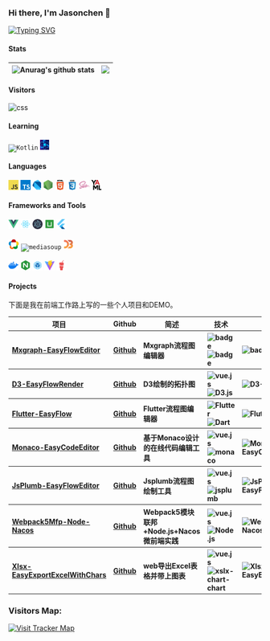 ### Hi there, I'm Jasonchen 👋

<a href="https://git.io/typing-svg"><img src="https://readme-typing-svg.demolab.com/?font=Fira+Code&pause=1000&color=6fe5ac&background=FF52BC00&width=610&lines=code+happily,+keep+open+source,+enjoy+life." alt="Typing SVG" /></a>

<!--
#### Profile
![](https://github-profile-summary-cards.vercel.app/api/cards/profile-details?username=Jason-chen-coder&count_private=true&show_icons=true&theme=gotham)
-->

#### Stats

| <img align="center" src="https://github-readme-stats.vercel.app/api?username=Jason-chen-coder&show_icons=true&include_all_commits=true&theme=blueberry&hide_border=true" alt="Anurag's github stats" /> | <img align="center" src="https://github-readme-stats.vercel.app/api/top-langs/?username=Jason-chen-coder&layout=compact&theme=blueberry&hide_border=true" /> |
| ------------- | ------------- |

#### Visitors

<img height="20" src="https://badges.toozhao.com/badges/01FPBS78QPRZFKQGN6WNXJK8FH/green.svg" alt="css" />


<!-- ### My Stats: -->
<!-- ![Jason-chen-coder's github stats](https://github-readme-stats.vercel.app/api?username=Jason-chen-coder&show_icons=true&theme=radical)(https://github.com/Jason-chen-coder) -->

#### Learning

<code><img height="20" src="./icons/kotlin.png" title="Kotlin" alt="Kotlin" /></code>
<code><img height="20" src="./icons/reactnative.jpg" title="ReactNative"  alt="reactNative" /></code>

#### Languages

<!-- languages:start -->
<!-- prettier-ignore-start -->
<!-- markdownlint-disable -->
<code><img height="20" src="./icons/javascript.png" alt="javascript" /></code>
<code><img height="20" src="./icons/typescript.png" alt="typescript" /></code>
<code><img height="20" src="./icons/dart.svg" title="dart"  alt="dart" /></code>
<code><img height="20" src="./icons/nodejs.png" title="nodejs" alt="nodejs" /></code>
<code><img height="20" src="./icons/html.png" title="html" alt="html" /></code>
<code><img height="20" src="./icons/css.png" title="css" alt="css" /></code>
<code><img height="20" src="./icons/sass.png" title="sass" alt="sass" /></code>
<code><img height="20" src="./icons/yaml.png" title="yaml" alt="yaml" /></code>
<!-- markdownlint-restore -->
<!-- prettier-ignore-end -->

<!-- languages:end -->

#### Frameworks and Tools

<!-- tools:start -->
<!-- prettier-ignore-start -->
<!-- markdownlint-disable -->
<code><img height="20" src="./icons/vue.png" title="vue" alt="vue" /></code>
<code><img height="20" src="./icons/react.png" title="react" alt="react" /></code>
<code><img height="20" src="./icons/electron.svg" title="electron" alt="electron" /></code>
<code><img height="20" src="./icons/uni.png" title="uni-app" alt="uni-app" /></code>
<code><img height="20" src="./icons/flutter.svg" title="Flutter"  alt="Flutter" /></code>
<br><br>
<code><img height="20" src="./icons/webrtc.png" title="WebRTC"  title="WebRTC" alt="WebRTC" /></code>
<code><img height="20" src="./icons/mediasoup.png" title="mediasoup" alt="mediasoup" /></code>
<code><img height="20" src="./icons/d3.svg" title="d3.js" alt="d3.js" /></code>
<br><br>
<code><img height="20" src="./icons/docker.png" title="docker" alt="docker" /></code>
<code><img height="20" src="./icons/nginx.png" title="nginx" alt="nginx" /></code>
<code><img height="20" src="./icons/webpack.png" title="webpack" alt="webpack" /></code>
<code><img height="20" src="./icons/vite.svg" title="vite" alt="vite" /></code>
<code><img height="20" src="./icons/gulp.png" title="gulp" alt="gulp" /></code>
<!-- <code><img height="20" src="./icons/git.png" alt="git" /></code> -->
<!-- <code><img height="20" src="./icons/visual-studio-code.png" alt="visual-studio-code" /></code> -->
<!-- <code><img height="20" src="./icons/macos.png" alt="macos" /></code> -->

<!-- markdownlint-restore -->
<!-- prettier-ignore-end -->

<!-- tools:end -->

#### Projects

<p>下面是我在前端工作路上写的一些个人项目和DEMO。</p>
<table>
  <thead align="center">
    <tr>
      <th>项目</th>
      <th>Github</th>
      <th>简述</th>
      <th>技术</th>
      <th>stars</th>
    </tr>
  </thead>
  <tbody align="left">
    <tr>
      <th>
        <a href="https://jason-chen-coder.github.io/Mxgraph-EasyFlowEditor/#/" target="_blank">
        Mxgraph-EasyFlowEditor</a>
      </th>
      <th>
        <a href="https://github.com/Jason-chen-coder/Mxgraph-EasyFlowEditor" target="_blank">Github</a>
      </th>
      <th>Mxgraph流程图编辑器</th>
      <th>
        <img src="https://img.shields.io/badge/Vue.js-35495E?style=flat-square&amp;logo=vue.js&amp;logoColor=4FC08" alt="badge">
        <img src="https://img.shields.io/badge/mxgraph-%23f4c761?logoColor=white&style=flat-square" alt="badge">
      </th>
      <th>
        <img src="https://img.shields.io/github/stars/Jason-chen-coder/Mxgraph-EasyFlowEditor?style=flat-square" alt="badge">
      </th>
    </tr>
   <tr>
      <th>
        <a href="https://jason-chen-coder.github.io/D3-EasyFlowRender/#/treetopo" target="_blank">
         D3-EasyFlowRender
       </a>
      </th>
      <th>
        <a href="https://github.com/Jason-chen-coder/D3-EasyFlowRender" target="_blank">Github</a>
      </th>
      <th>D3绘制的拓扑图</th>
      <th>
        <img src="https://img.shields.io/badge/Vue.js-35495E?style=flat-square&amp;logo=vue.js&amp;logoColor=4FC08" alt="vue.js">
         <img src="https://img.shields.io/badge/D3.js-%23f5834d?style=flat-square&amp;logo=D3.js&amp;logoColor=white" alt="D3.js">
      </th>
      <th>
        <img src="https://img.shields.io/github/stars/Jason-chen-coder/D3-EasyFlowRender?style=flat-square" alt="D3-EasyFlowRender">
      </th>
    </tr>
    <tr>
      <th>
        <a href="https://jason-chen-coder.github.io/D3-EasyFlowRender/#/treetopo" target="_blank">
         Flutter-EasyFlow
       </a>
      </th>
      <th>
        <a href="https://github.com/Jason-chen-coder/Flutter-EasyFlow" target="_blank">Github</a>
      </th>
      <th>Flutter流程图编辑器</th>
      <th>
        <img src="https://img.shields.io/badge/Vue.js-35495E?style=flat-square&amp;logo=vue.js&amp;logoColor=4FC08" alt="Flutter">
        <img src="https://img.shields.io/badge/Vue.js-35495E?style=flat-square&amp;logo=vue.js&amp;logoColor=4FC08" alt="Dart">
      </th>
      <th>
        <img src="https://img.shields.io/github/stars/Jason-chen-coder/Flutter-EasyFlow?style=flat-square" alt="Flutter-EasyFlow">
      </th>
    </tr>
   <tr>
      <th>
        <a href="https://jason-chen-coder.github.io/Monaco-EasyCodeEditor/" target="_blank">
         Monaco-EasyCodeEditor
       </a>
      </th>
      <th>
        <a href="https://github.com/Jason-chen-coder/Monaco-EasyCodeEditor" target="_blank">Github</a>
      </th>
      <th>基于Monaco设计的在线代码编辑工具</th>
      <th>
        <img src="https://img.shields.io/badge/Vue.js-35495E?style=flat-square&amp;logo=vue.js&amp;logoColor=4FC08" alt="vue.js">
        <img src="https://img.shields.io/badge/monaco-%230c7ebe?style=flat-square&logoColor=white" alt="monaco">
      </th>
      <th>
        <img src="https://img.shields.io/github/stars/Jason-chen-coder/Monaco-EasyCodeEditor?style=flat-square" alt="Monaco-EasyCodeEditor">
      </th>
    </tr>
   <tr>
      <th>
        <a href="https://jason-chen-coder.github.io/JsPlumb-EasyFlowEditor/" target="_blank">
         JsPlumb-EasyFlowEditor
       </a>
      </th>
      <th>
        <a href="https://github.com/Jason-chen-coder/JsPlumb-EasyFlowEditor" target="_blank">Github</a>
      </th>
      <th>Jsplumb流程图绘制工具</th>
      <th>
        <img src="https://img.shields.io/badge/Vue.js-35495E?style=flat-square&amp;logo=vue.js&amp;logoColor=4FC08" alt="vue.js">
        <img src="https://img.shields.io/badge/jsplumb-%230c7ebe?style=flat-square&logoColor=white" alt="jsplumb">
      </th>
      <th>
        <img src="https://img.shields.io/github/stars/Jason-chen-coder/JsPlumb-EasyFlowEditor?style=flat-square" alt="JsPlumb-EasyFlowEditor">
      </th>
    </tr>
   <tr>
      <th>
        <a href="https://github.com/Jason-chen-coder/Webpack5Mfp-Node-Nacos" target="_blank">
         Webpack5Mfp-Node-Nacos
       </a>
      </th>
      <th>
        <a href="https://github.com/Jason-chen-coder/Webpack5Mfp-Node-Nacos" target="_blank">Github</a>
      </th>
      <th>Webpack5模块联邦+Node.js+Nacos微前端实践</th>
      <th>
        <img src="https://img.shields.io/badge/Vue.js-35495E?style=flat-square&amp;logo=vue.js&amp;logoColor=4FC08" alt="vue.js">
        <img src="https://img.shields.io/badge/Node.js-111111?style=flat-square&amp&logo=Node.js&amp;logoColor=9be9a8" alt="Node.js">
      </th>
      <th>
        <img src="https://img.shields.io/github/stars/Jason-chen-coder/Webpack5Mfp-Node-Nacos?style=flat-square" alt="Webpack5Mfp-Node-Nacos">
      </th>
    </tr>
    <tr>
      <th>
        <a href="https://jason-chen-coder.github.io/Xlsx-EasyExportExcelWithChars" target="_blank">
         Xlsx-EasyExportExcelWithChars
       </a>
      </th>
      <th>
        <a href="https://github.com/Jason-chen-coder/Xlsx-EasyExportExcelWithChars" target="_blank">Github</a>
      </th>
      <th>web导出Excel表格并带上图表</th>
      <th>
        <img src="https://img.shields.io/badge/Vue.js-35495E?style=flat-square&amp;logo=vue.js&amp;logoColor=4FC08" alt="vue.js">
       <img src="https://img.shields.io/badge/xslx-chart-chart?style=flat-square&logoColor=#07c160" alt="xslx-chart-chart">
      </th>
      <th>
        <img src="https://img.shields.io/github/stars/Jason-chen-coder/Xlsx-EasyExportExcelWithChars?style=flat-square" alt="Xlsx-EasyExportExcelWithChars">
      </th>
    </tr>
  </tbody>
</table>


### Visitors Map:
<a href="https://clustrmaps.com/site/1c227" title="Visit tracker">
            <img src="https://clustrmaps.com/map_v2.png?d=JX3j1mu0S9P78iEO4g4stA6NDAXMFydVGv7oMBjB4Z0&cl=ffffff" alt="Visit Tracker Map" 
            style="image-rendering: -webkit-optimize-contrast; width: 150px; height: 80px;">
</a>
        

<!-- ![](https://raw.githubusercontent.com/bilibili-ayang/bilibili-ayang/main/assets/github-contribution-grid-snake.svg) -->

<!-- ### Top Langs:
[![Top Langs](https://github-readme-stats.vercel.app/api/top-langs/?username=Jason-chen-coder&layout=compact&theme=radical)](https://blog.csdn.net/weixin_39085822)
 -->
<!-- ### Top Projects:
[![Readme Card](https://github-readme-stats.vercel.app/api/pin/?username=Jason-chen-coder&repo=Mxgraph-EasyFlowEditor&theme=radical)](https://github.com/Jason-chen-coder/Mxgraph-EasyFlowEditor)

[![Readme Card](https://github-readme-stats.vercel.app/api/pin/?username=Jason-chen-coder&repo=D3-EasyFlowRender&theme=radical)](https://github.com/Jason-chen-coder/D3-EasyFlowRender)

[![Readme Card](https://github-readme-stats.vercel.app/api/pin/?username=Jason-chen-coder&repo=JsPlumb-EasyFlowEditor&theme=radical)](https://github.com/Jason-chen-coder/JsPlumb-EasyFlowEditor)
 -->
<!-- ### 📈 Activity Graph：

![](https://activity-graph.herokuapp.com/graph?username=Jason-chen-coder&theme=react-dark) -->
